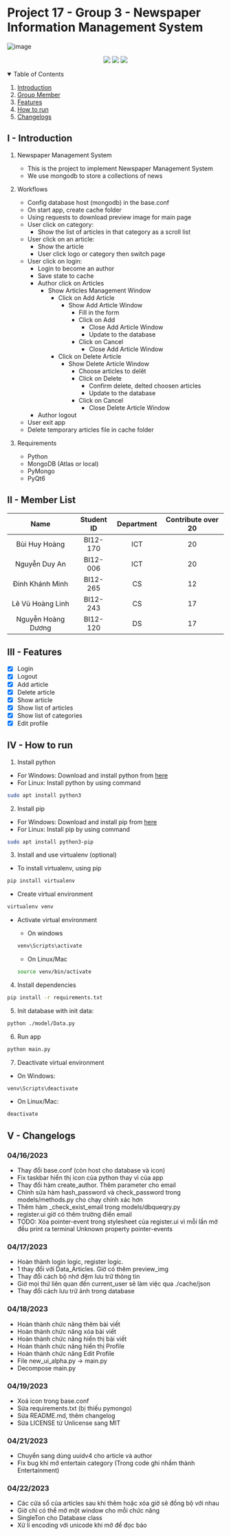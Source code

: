 # Project 17 - Group 3 - Newspaper Information Management System


![image](https://i.pinimg.com/736x/d3/ce/4e/d3ce4e9df5f6d02e51b4e6f25c021720--icon-design-newspaper.jpg)

<p align="center">
<img src="https://img.shields.io/github/repo-size/bhhoang/newspaper-project.svg?style=flat-square&label=project-size">
<img src="https://img.shields.io/github/commit-activity/m/bhhoang/newspaper-project.svg?label=commit&style=flat-square">
<img src="https://img.shields.io/github/license/bhhoang/newspaper-project">
</p>

<!--TABLE OF CONTENTS -->
<details open="open">
    <summary>Table of Contents</summary>
        <ol>
            <li><a href="#i---introduction">Introduction</a></li>
            <li><a href="#ii---member-list">Group Member</a></li>
            <li><a href="#iii---features">Features</a></li>
            <li><a href="#iv---how-to-run">How to run</a></li>
            <li><a href="#v---changelogs">Changelogs</a></li>
        </ol>
</details>

## I - Introduction

1. Newspaper Management System
    - This is the project to implement Newspaper Management System
    - We use mongodb to store a collections of news
2. Workflows
    - Config database host (mongodb) in the base.conf
    - On start app, create cache folder
    - Using requests to download preview image for main page
    - User click on category:
        - Show the list of articles in that category as a scroll list
    - User click on an article:
        - Show the article
        - User click logo or category then switch page
    - User click on login:
        - Login to become an author
        - Save state to cache
        - Author click on Articles
            - Show Articles Management Window
                - Click on Add Article
                    - Show Add Article Window
                        - Fill in the form
                        - Click on Add
                            - Close Add Article Window
                            - Update to the database
                        - Click on Cancel
                            - Close Add Article Window
                - Click on Delete Article
                    - Show Delete Article Window
                        - Choose articles to delêt
                        - Click on Delete
                            - Confirm delete, delted choosen articles
                            - Update to the database
                        - Click on Cancel
                            - Close Delete Article Window
        - Author logout
    - User exit app
    - Delete temporary articles file in cache folder

3. Requirements
    - Python
    - MongoDB (Atlas or local)
    - PyMongo 
    - PyQt6 

## II - Member List
|Name|Student ID|Department|Contribute over 20|
|:-:|:-:|:-:|:-:|
|Bùi Huy Hoàng|BI12-170|ICT|20|
|Nguyễn Duy An|BI12-006|ICT|20|
|Đinh Khánh Minh|BI12-265|CS|12|
|Lê Vũ Hoàng Linh|BI12-243|CS|17|
|Nguyễn Hoàng Dương|BI12-120|DS|17|

## III - Features
- [x] Login
- [x] Logout
- [x] Add article
- [x] Delete article
- [x] Show article
- [x] Show list of articles
- [x] Show list of categories
- [x] Edit profile

## IV - How to run
1. Install python
- For Windows: Download and install python from [here](https://www.python.org/downloads/)
- For Linux: Install python by using command
```bash
sudo apt install python3
```
2. Install pip
- For Windows: Download and install pip from [here](https://pip.pypa.io/en/stable/installing/)
- For Linux: Install pip by using command
```bash
sudo apt install python3-pip
```

3. Install and use virtualenv (optional)
- To install virtualenv, using pip
```bash
pip install virtualenv
```
- Create virtual environment
```bash
virtualenv venv
```
- Activate virtual environment
    - On windows
    ```bash
    venv\Scripts\activate
    ```
    - On Linux/Mac

    ```bash
    source venv/bin/activate
    ```
4. Install dependencies
```bash
pip install -r requirements.txt
```
5. Init database with init data:
```bash
python ./model/Data.py
```
6. Run app
```bash
python main.py
```
7. Deactivate virtual environment
- On Windows:
```bash
venv\Scripts\deactivate
```
- On Linux/Mac:
```bash
deactivate
```
## V - Changelogs

### 04/16/2023 
- Thay đổi base.conf (còn host cho database và icon)
- Fix taskbar hiển thị icon của python thay vì của app
- Thay đổi hàm create_author. Thêm parameter cho email
- Chỉnh sửa hàm hash_password và check_password trong models/methods.py cho chạy chính xác hơn
- Thêm hàm _check_exist_email trong models/dbqueqry.py
- register.ui giờ có thêm trường điền email
- TODO: Xóa pointer-event trong stylesheet của register.ui vì mỗi lần mở đều print ra terminal Unknown property pointer-events    

### 04/17/2023
- Hoàn thành login logic, register logic.
- 1 thay đổi với Data_Articles. Giờ có thêm preview_img
- Thay đổi cách bộ nhớ đệm lưu trữ thông tin
- Giờ mọi thứ liên quan đến current_user sẽ làm việc qua ./cache/json
- Thay đổi cách lưu trữ ảnh trong database

### 04/18/2023
- Hoàn thành chức năng thêm bài viết
- Hoàn thành chức năng xóa bài viết
- Hoàn thành chức năng hiển thị bài viết
- Hoàn thành chức năng hiển thị Profile
- Hoàn thành chức năng Edit Profile
- File new_ui_alpha.py -> main.py
- Decompose main.py

### 04/19/2023
- Xoá icon trong base.conf
- Sửa requirements.txt (bị thiếu pymongo)
- Sửa README.md, thêm changelog
- Sửa LICENSE từ Unlicense sang MIT

### 04/21/2023
- Chuyển sang dùng uuidv4 cho article và author
- Fix bug khi mở entertain category (Trong code ghi nhầm thành Entertainment)
### 04/22/2023
- Các cửa sổ của articles sau khi thêm hoặc xóa giờ sẽ đồng bộ với nhau
- Giờ chỉ có thể mở một window cho mỗi chức năng
- SingleTon cho Database class
- Xử lí encoding với unicode khi mở để đọc báo
